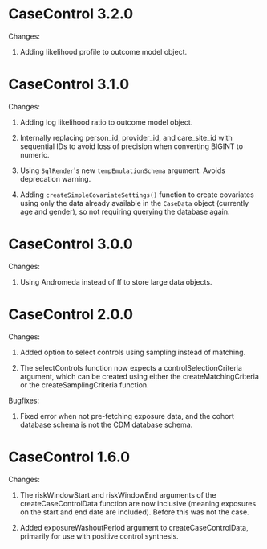 CaseControl 3.2.0
==================

Changes:

1. Adding likelihood profile to outcome model object.


CaseControl 3.1.0
==================

Changes:

1. Adding log likelihood ratio to outcome model object.

2. Internally replacing person_id, provider_id, and care_site_id with sequential IDs to avoid loss of precision when converting BIGINT to numeric.

3. Using `SqlRender`'s new `tempEmulationSchema` argument. Avoids deprecation warning.

4. Adding `createSimpleCovariateSettings()` function to create covariates using only the data already available in the `CaseData` object (currently age and gender), so not requiring querying the database again.


CaseControl 3.0.0
==================

Changes:

1. Using Andromeda instead of ff to store large data objects.


CaseControl 2.0.0
==================

Changes:

1. Added option to select controls using sampling instead of matching.

2. The selectControls function now expects a controlSelectionCriteria argument, which can be created using either the createMatchingCriteria or the createSamplingCriteria function.

Bugfixes:

1. Fixed error when not pre-fetching exposure data, and the cohort database schema is not the CDM database schema.

CaseControl 1.6.0
==================

Changes:

1. The riskWindowStart and riskWindowEnd arguments of the createCaseControlData function are now inclusive (meaning exposures on the start and end date are included). Before this was not the case.

2. Added exposureWashoutPeriod argument to createCaseControlData, primarily for use with positive control synthesis.
